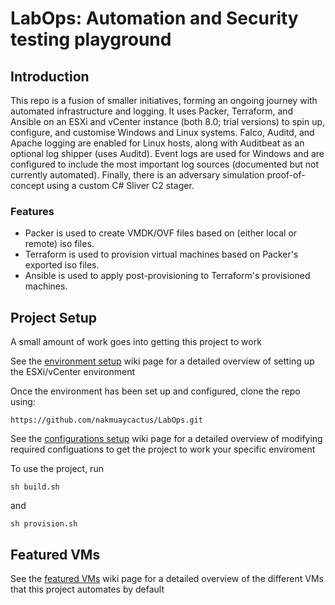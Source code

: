# LabOps: Automation and Security testing playground

## Introduction

This repo is a fusion of smaller initiatives, forming an ongoing journey with automated infrastructure and logging. It uses Packer, Terraform, and Ansible on an ESXi and vCenter instance (both 8.0; trial versions) to spin up, configure, and customise Windows and Linux systems. Falco, Auditd, and Apache logging are enabled for Linux hosts, along with Auditbeat as an optional log shipper (uses Auditd). Event logs are used for Windows and are configured to include the most important log sources (documented but not currently automated). Finally, there is an adversary simulation proof-of-concept using a custom C# Sliver C2 stager.

### Features

- Packer is used to create VMDK/OVF files based on (either local or remote) iso files.
- Terraform is used to provision virtual machines based on Packer's exported iso files.
- Ansible is used to apply post-provisioning to Terraform's provisioned machines.

## Project Setup

A small amount of work goes into getting this project to work

See the [environment setup](https://github.com/nakmuaycactus/autoAD/wiki/Environment-Setup) wiki page for a detailed overview of setting up the ESXi/vCenter environment

Once the environment has been set up and configured, clone the repo using:
    
    https://github.com/nakmuaycactus/LabOps.git

See the [configurations setup](https://github.com/nakmuaycactus/autoAD/wiki/Configuration-Setup) wiki page for a detailed overview of modifying required configuations to get the project to work your specific enviroment

To use the project, run 

    sh build.sh
    
and 

    sh provision.sh

## Featured VMs

See the [featured VMs](https://github.com/nakmuaycactus/autoAD/wiki/Featured-VMs) wiki page for a detailed overview of the different VMs that this project automates by default
